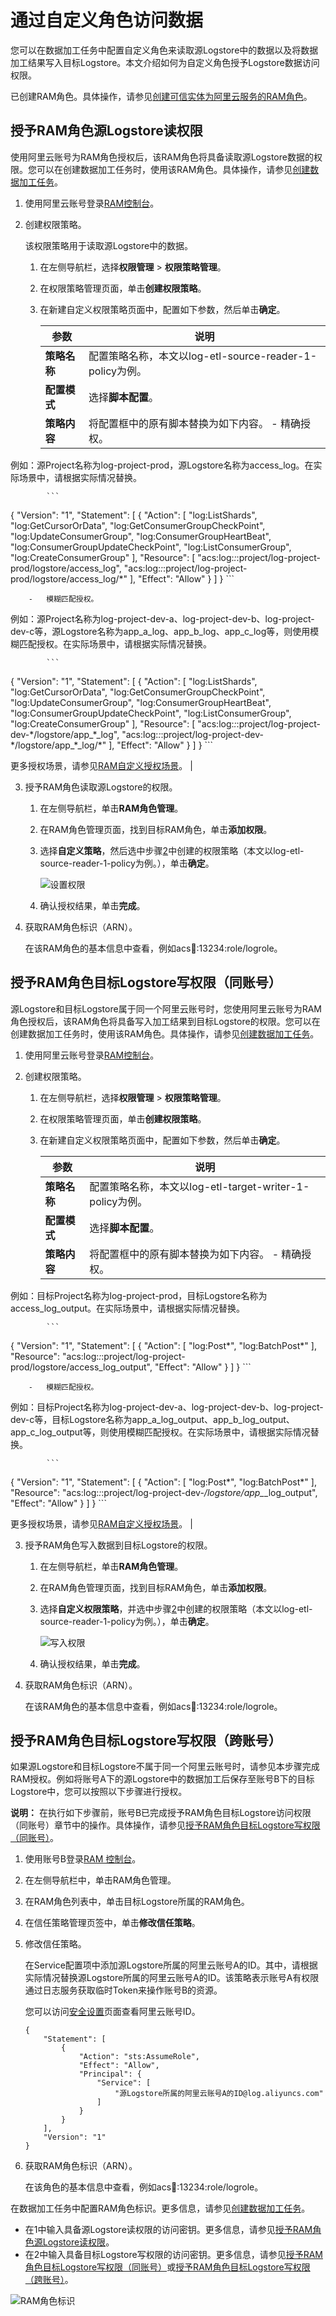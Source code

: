 # 通过自定义角色访问数据

您可以在数据加工任务中配置自定义角色来读取源Logstore中的数据以及将数据加工结果写入目标Logstore。本文介绍如何为自定义角色授予Logstore数据访问权限。

已创建RAM角色。具体操作，请参见[创建可信实体为阿里云服务的RAM角色](/cn.zh-CN/角色管理/创建RAM角色/创建可信实体为阿里云服务的RAM角色.md)。

## 授予RAM角色源Logstore读权限

使用阿里云账号为RAM角色授权后，该RAM角色将具备读取源Logstore数据的权限。您可以在创建数据加工任务时，使用该RAM角色。具体操作，请参见[创建数据加工任务](/cn.zh-CN/数据加工/创建数据加工任务.md)。

1.  使用阿里云账号登录[RAM控制台](https://ram.console.aliyun.com/)。

2.  创建权限策略。

    该权限策略用于读取源Logstore中的数据。

    1.  在左侧导航栏，选择**权限管理** \> **权限策略管理**。

    2.  在权限策略管理页面，单击**创建权限策略**。

    3.  在新建自定义权限策略页面中，配置如下参数，然后单击**确定**。

        |参数|说明|
        |--|--|
        |**策略名称**|配置策略名称，本文以log-etl-source-reader-1-policy为例。|
        |**配置模式**|选择**脚本配置**。|
        |**策略内容**|将配置框中的原有脚本替换为如下内容。        -   精确授权。

例如：源Project名称为log-project-prod，源Logstore名称为access\_log。在实际场景中，请根据实际情况替换。

            ```
{
  "Version": "1",
  "Statement": [
    {
      "Action": [
        "log:ListShards",
        "log:GetCursorOrData",
        "log:GetConsumerGroupCheckPoint",
        "log:UpdateConsumerGroup",
        "log:ConsumerGroupHeartBeat",
        "log:ConsumerGroupUpdateCheckPoint",
        "log:ListConsumerGroup",
        "log:CreateConsumerGroup"
      ],
      "Resource": [
        "acs:log:*:*:project/log-project-prod/logstore/access\_log",
        "acs:log:*:*:project/log-project-prod/logstore/access\_log/*"
      ],
      "Effect": "Allow"
    }
  ]
}
            ```

        -   模糊匹配授权。

例如：源Project名称为log-project-dev-a、log-project-dev-b、log-project-dev-c等，源Logstore名称为app\_a\_log、app\_b\_log、app\_c\_log等，则使用模糊匹配授权。在实际场景中，请根据实际情况替换。

            ```
{
  "Version": "1",
  "Statement": [
    {
      "Action": [
        "log:ListShards",
        "log:GetCursorOrData",
        "log:GetConsumerGroupCheckPoint",
        "log:UpdateConsumerGroup",
        "log:ConsumerGroupHeartBeat",
        "log:ConsumerGroupUpdateCheckPoint",
        "log:ListConsumerGroup",
        "log:CreateConsumerGroup"
      ],
      "Resource": [
        "acs:log:*:*:project/log-project-dev-\*/logstore/app\_\*\_log",
    "acs:log:*:*:project/log-project-dev-\*/logstore/app\_\*\_log/*"
      ],
      "Effect": "Allow"
    }
  ]
}
            ```

更多授权场景，请参见[RAM自定义授权场景](/cn.zh-CN/开发指南/访问控制RAM/RAM自定义授权场景.md)。 |

3.  授予RAM角色读取源Logstore的权限。

    1.  在左侧导航栏，单击**RAM角色管理**。

    2.  在RAM角色管理页面，找到目标RAM角色，单击**添加权限**。

    3.  选择**自定义策略**，然后选中步骤[2](#step_r0m_vqb_wev)中创建的权限策略（本文以log-etl-source-reader-1-policy为例。），单击**确定**。

        ![设置权限](https://static-aliyun-doc.oss-accelerate.aliyuncs.com/assets/img/zh-CN/5027283261/p58754.png)

    4.  确认授权结果，单击**完成**。

4.  获取RAM角色标识（ARN）。

    在该RAM角色的基本信息中查看，例如acs:ram::13234:role/logrole。


## 授予RAM角色目标Logstore写权限（同账号）

源Logstore和目标Logstore属于同一个阿里云账号时，您使用阿里云账号为RAM角色授权后，该RAM角色将具备写入加工结果到目标Logstore的权限。您可以在创建数据加工任务时，使用该RAM角色。具体操作，请参见[创建数据加工任务](/cn.zh-CN/数据加工/创建数据加工任务.md)。

1.  使用阿里云账号登录[RAM控制台](https://ram.console.aliyun.com/)。

2.  创建权限策略。

    1.  在左侧导航栏，选择**权限管理** \> **权限策略管理**。

    2.  在权限策略管理页面，单击**创建权限策略**。

    3.  在新建自定义权限策略页面中，配置如下参数，然后单击**确定**。

        |参数|说明|
        |--|--|
        |**策略名称**|配置策略名称，本文以log-etl-target-writer-1-policy为例。|
        |**配置模式**|选择**脚本配置**。|
        |**策略内容**|将配置框中的原有脚本替换为如下内容。        -   精确授权。

例如：目标Project名称为log-project-prod，目标Logstore名称为access\_log\_output。在实际场景中，请根据实际情况替换。

            ```
{
  "Version": "1",
  "Statement": [
    {
      "Action": [
        "log:Post*",
        "log:BatchPost*"
      ],
       "Resource": "acs:log:*:*:project/log-project-prod/logstore/access_log_output",
      "Effect": "Allow"
    }
  ]
}
            ```

        -   模糊匹配授权。

例如：目标Project名称为log-project-dev-a、log-project-dev-b、log-project-dev-c等，目标Logstore名称为app\_a\_log\_output、app\_b\_log\_output、app\_c\_log\_output等，则使用模糊匹配授权。在实际场景中，请根据实际情况替换。

            ```
{
  "Version": "1",
  "Statement": [
    {
      "Action": [
        "log:Post*",
        "log:BatchPost*"
      ],
       "Resource": "acs:log:*:*:project/log-project-dev-*/logstore/app_*_log_output",
      "Effect": "Allow"
    }
  ]
}
            ```

更多授权场景，请参见[RAM自定义授权场景](/cn.zh-CN/开发指南/访问控制RAM/RAM自定义授权场景.md)。 |

3.  授予RAM角色写入数据到目标Logstore的权限。

    1.  在左侧导航栏，单击**RAM角色管理**。

    2.  在RAM角色管理页面，找到目标RAM角色，单击**添加权限**。

    3.  选择**自定义权限策略**，并选中步骤[2](#step_r0m_vqb_wev)中创建的权限策略（本文以log-etl-source-reader-1-policy为例。），单击**确定**。

        ![写入权限](https://static-aliyun-doc.oss-accelerate.aliyuncs.com/assets/img/zh-CN/5027283261/p107689.png)

    4.  确认授权结果，单击**完成**。

4.  获取RAM角色标识（ARN）。

    在该RAM角色的基本信息中查看，例如acs:ram::13234:role/logrole。


## 授予RAM角色目标Logstore写权限（跨账号）

如果源Logstore和目标Logstore不属于同一个阿里云账号时，请参见本步骤完成RAM授权。例如将账号A下的源Logstore中的数据加工后保存至账号B下的目标Logstore中，您可以按照以下步骤进行授权。

**说明：** 在执行如下步骤前，账号B已完成授予RAM角色目标Logstore访问权限（同账号）章节中的操作。具体操作，请参见[授予RAM角色目标Logstore写权限（同账号）](#section_v6z_5m4_cyt)。

1.  使用账号B登录[RAM 控制台](https://ram.console.aliyun.com/)。

2.  在左侧导航栏中，单击RAM角色管理。

3.  在RAM角色列表中，单击目标Logstore所属的RAM角色。

4.  在信任策略管理页签中，单击**修改信任策略**。

5.  修改信任策略。

    在Service配置项中添加源Logstore所属的阿里云账号A的ID。其中，请根据实际情况替换源Logstore所属的阿里云账号A的ID。该策略表示账号A有权限通过日志服务获取临时Token来操作账号B的资源。

    您可以访问[安全设置](https://account.console.aliyun.com/#/secure)页面查看阿里云账号ID。

    ```
    {
        "Statement": [
            {
                "Action": "sts:AssumeRole",
                "Effect": "Allow",
                "Principal": {
                    "Service": [
                        "源Logstore所属的阿里云账号A的ID@log.aliyuncs.com"
                    ]
                }
            }
        ],
        "Version": "1"
    }
    ```

6.  获取RAM角色标识（ARN）。

    在该角色的基本信息中查看，例如acs:ram::13234:role/logrole。


在数据加工任务中配置RAM角色标识。更多信息，请参见[创建数据加工任务](/cn.zh-CN/数据加工/创建数据加工任务.md)。

-   在1中输入具备源Logstore读权限的访问密钥。更多信息，请参见[授予RAM角色源Logstore读权限](#section_wms_rsm_fgd)。
-   在2中输入具备目标Logstore写权限的访问密钥。更多信息，请参见[授予RAM角色目标Logstore写权限（同账号）](#section_v6z_5m4_cyt)或[授予RAM角色目标Logstore写权限（跨账号）](#section_5y6_5dk_etx)。

![RAM角色标识](https://static-aliyun-doc.oss-accelerate.aliyuncs.com/assets/img/zh-CN/0291434261/p285903.png)

